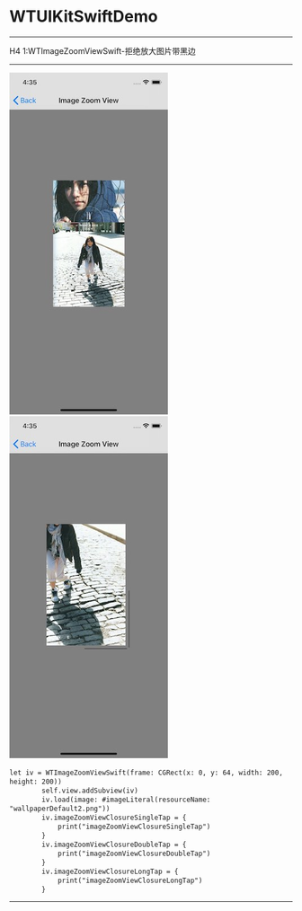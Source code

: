 # WTUIKitSwiftDemo
---- 
H4 1:WTImageZoomViewSwift-拒绝放大图片带黑边

	
----  
![img](/README/imageZoom01.jpg)
![img](/README/imageZoom02.jpg)

	let iv = WTImageZoomViewSwift(frame: CGRect(x: 0, y: 64, width: 200, height: 200))
	        self.view.addSubview(iv)
	        iv.load(image: #imageLiteral(resourceName: "wallpaperDefault2.png"))
	        iv.imageZoomViewClosureSingleTap = {
	            print("imageZoomViewClosureSingleTap")
	        }
	        iv.imageZoomViewClosureDoubleTap = {
	            print("imageZoomViewClosureDoubleTap")
	        }
	        iv.imageZoomViewClosureLongTap = {
	            print("imageZoomViewClosureLongTap")
	        }
---- 
